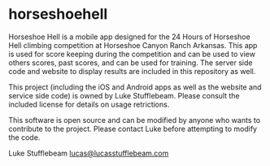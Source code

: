 horseshoehell
=============

Horseshoe Hell is a mobile app designed for the 24 Hours of Horseshoe Hell climbing competition at Horseshoe Canyon Ranch Arkansas. This app is used for score keeping during the competition and can be used to view others scores, past scores, and can be used for training. The server side code and website to display results are included in this repository as well.

This project (including the iOS and Android apps as well as the website and service side code) is owned by Luke Stufflebeam. Please consult the included license for details on usage retrictions.

This software is open source and can be modified by anyone who wants to contribute to the project. Please contact Luke before attempting to modify the code.

Luke Stufflebeam
lucas@lucasstufflebeam.com